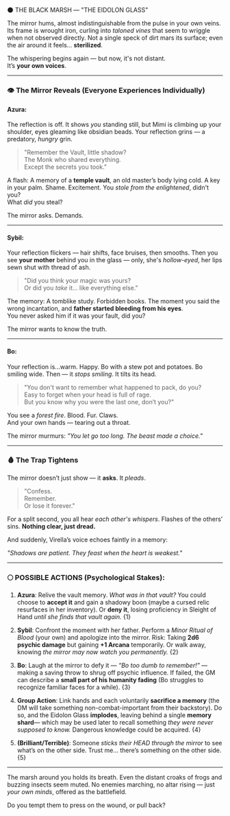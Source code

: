  🌑 THE BLACK MARSH — "THE EIDOLON GLASS"

The mirror hums, almost indistinguishable from the pulse in your own veins. Its frame is wrought iron, curling into _taloned vines_ that seem to wriggle when not observed directly. Not a single speck of dirt mars its surface; even the air around it feels... **sterilized**.

The whispering begins again — but now, it's not distant.  
It’s **your own voices**.

---

### 👁️ The Mirror Reveals (Everyone Experiences Individually)

#### **Azura:**

The reflection is off. It shows _you_ standing still, but Mimi is climbing up your shoulder, eyes gleaming like obsidian beads. Your reflection grins — a predatory, _hungry_ grin.

> "Remember the Vault, little shadow?  
> The Monk who shared everything.  
> Except the secrets you took."

A flash: A memory of a **temple vault**, an old master’s body lying cold. A key in your palm. Shame. Excitement. You _stole from the enlightened_, didn't you?  
What _did_ you steal?

The mirror asks. Demands.

---

#### **Sybil:**

Your reflection flickers — hair shifts, face bruises, then smooths. Then you see **your mother** behind you in the glass — only, she's _hollow-eyed_, her lips sewn shut with thread of ash.

> "Did you think your magic was yours?  
> Or did you _take_ it... like everything else."

The memory: A tomblike study. Forbidden books. The moment you said the wrong incantation, and **father started bleeding from his eyes**.  
You never asked him if it was your fault, did you?

The mirror wants to know the truth.

---

#### **Bo:**

Your reflection is...warm. Happy. Bo with a stew pot and potatoes. Bo smiling wide. Then — it _stops smiling_. It tilts its head.

> "You don't want to remember what happened to pack, do you?  
> Easy to forget when your head is full of rage.  
> But you know why you were the last one, don’t you?"

You see a _forest fire_. Blood. Fur. Claws.  
And your own hands — tearing out a throat.

The mirror murmurs: _"You let go too long. The beast made a choice."_

---

### 🩸 The Trap Tightens

The mirror doesn’t just show — it **asks**. It _pleads_.

> "Confess.  
> Remember.  
> Or lose it forever."

For a split second, you all hear _each other's whispers_. Flashes of the others’ sins. **Nothing clear, just dread.**

And suddenly, Virella’s voice echoes faintly in a memory:

_"Shadows are patient. They feast when the heart is weakest."_

---

### 🌕 POSSIBLE ACTIONS (Psychological Stakes):

1. **Azura**: Relive the vault memory. _What was in that vault?_ You could choose to **accept it** and gain a shadowy boon (maybe a cursed relic resurfaces in her inventory). Or **deny it**, losing proficiency in Sleight of Hand _until she finds that vault again._ {1}
    
2. **Sybil**: Confront the moment with her father. Perform a _Minor Ritual of Blood_ (your own) and apologize into the mirror. Risk: Taking **2d6 psychic damage** but gaining **+1 Arcana** temporarily. Or walk away, knowing _the mirror may now watch you permanently._ {2}
    
3. **Bo**: Laugh at the mirror to defy it — _“Bo too dumb to remember!”_ — making a saving throw to shrug off psychic influence. If failed, the GM can describe a **small part of his humanity fading** (Bo struggles to recognize familiar faces for a while). {3}
    
4. **Group Action**: Link hands and each voluntarily **sacrifice a memory** (the DM will take something non-combat-important from their backstory). Do so, and the Eidolon Glass **implodes**, leaving behind a single **memory shard**— which may be used later to recall something _they were never supposed to know._ Dangerous knowledge could be acquired. {4}
    
5. **(Brilliant/Terrible)**: Someone _sticks their HEAD through the mirror_ to see what’s on the other side. Trust me… there’s something on the other side. {5}
    

---

The marsh around you holds its breath. Even the distant croaks of frogs and buzzing insects seem muted. No enemies marching, no altar rising — just _your own minds_, offered as the battlefield.

Do you tempt them to press on the wound, or pull back?